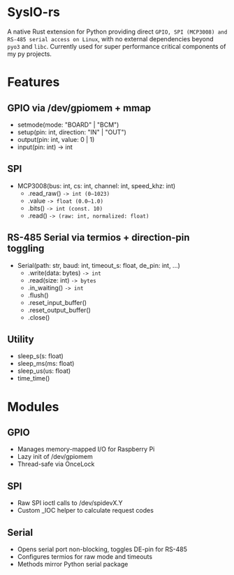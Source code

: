 # SysIO-rs
A native Rust extension for Python providing direct `GPIO, SPI (MCP3008) and RS-485 serial access on Linux`, with no external dependencies beyond `pyo3` and `libc`.
Currently used for super performance critical components of my py projects.

# Features
## GPIO via /dev/gpiomem + mmap

- setmode(mode: "BOARD" | "BCM")
- setup(pin: int, direction: "IN" | "OUT")
- output(pin: int, value: 0 | 1)
- input(pin: int) -> int

## SPI

- MCP3008(bus: int, cs: int, channel: int, speed_khz: int)
  - .read_raw() `-> int (0–1023)`
  - .value `-> float (0.0–1.0)`
  - .bits() `-> int (const. 10)`
  - .read() `-> (raw: int, normalized: float)`

## RS-485 Serial via termios + direction-pin toggling

- Serial(path: str, baud: int, timeout_s: float, de_pin: int, ...)
  - .write(data: bytes) `-> int`
  - .read(size: int) `-> bytes`
  - .in_waiting() `-> int`
  - .flush()
  - .reset_input_buffer()
  - .reset_output_buffer()
  - .close()

## Utility

- sleep_s(s: float)
- sleep_ms(ms: float)
- sleep_us(us: float)
- time_time()

# Modules
## GPIO
- Manages memory-mapped I/O for Raspberry Pi
- Lazy init of /dev/gpiomem
- Thread-safe via OnceLock<Mutex>

## SPI
- Raw SPI ioctl calls to /dev/spidevX.Y
- Custom _IOC helper to calculate request codes 

## Serial
- Opens serial port non-blocking, toggles DE-pin for RS-485
- Configures termios for raw mode and timeouts
- Methods mirror Python serial package
